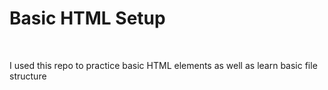 <h1>Basic HTML Setup</h1>
<br>
<p>
I used this repo to practice basic HTML elements as well as learn basic file structure
</p>